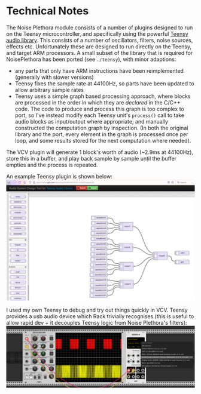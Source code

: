 Technical Notes
===============

The Noise Plethora module consists of a number of plugins designed to run on the Teensy microcontroller, and specifically using the powerful [Teensy audio library](https://www.pjrc.com/teensy/td_libs_Audio.html).  This consists of a number of oscillators, filters, noise sources, effects etc. Unfortunately these are designed to run directly on the Teensy, and target ARM processors. A small subset of the library that is required for NoisePlethora has been ported (see `./teensy`), with minor adaptions:

* any parts that only have ARM instructions have been reimplemented (generally with slower versions)
* Teensy fixes the sample rate at 44100Hz, so parts have been updated to allow arbitrary sample rates
* Teensy uses a simple graph based processing approach, where blocks are processed in the order in which they are _declared_ in the C/C++ code. The code to produce and process this graph is too complex to port, so I've instead modify each Teensy unit's `process()` call to take audio blocks as input/output where appropriate, and manually constructed the computation graph by inspection. (In both the original library and the port, every element in the graph is processed once per loop, and some results stored for the next computation where needed).

The VCV plugin will generate 1 block's worth of audio (~2.9ms at 44100Hz), store this in a buffer, and play back sample by sample until the buffer empties and the process is repeated.

An example Teensy plugin is shown below:
![Example plugin](./teensy-gui.png)

I used my own Teensy to debug and try out things quickly in VCV. Teensy provides a usb audio device which Rack trivially recognises (this is useful to allow rapid dev + it decouples Teensy logic from Noise Plethora's filters): 
![Example plugin](./teensy-audio-device.png)

